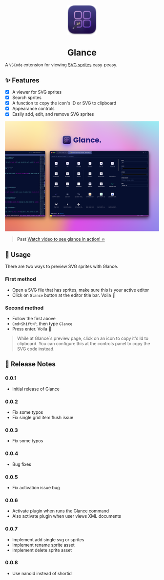 <img src="./media/glance-sm.png" style="height: 100px; display: table; margin: 20px auto;">
<h1 style="text-align: center; border: none; margin-bottom: 0">Glance</h1>

A `VSCode` extension for viewing [SVG sprites](https://css-tricks.com/svg-symbol-good-choice-icons/) easy-peasy.

## ✨ Features

-   [x] A viewer for SVG sprites
-   [x] Search sprites
-   [x] A function to copy the icon's ID or SVG to clipboard
-   [x] Appearance controls
-   [x] Easily add, edit, and remove SVG sprites

![Banner](media/banner.png)

> **Psst** [Watch video to see glance in action! 🔥](https://youtu.be/dK5gAxghYSo)

## 💪 Usage

There are two ways to preview SVG sprites with Glance.

### First method

-   Open a SVG file that has sprites, make sure this is your active editor
-   Click on `Glance` button at the editor title bar. Voila 🎉

### Second method

-   Follow the first above
-   `Cmd+Shift+P`, then type `Glance`
-   Press enter. Voila 🎉

> While at Glance`s preview page, click on an icon to copy it's Id to clipboard. You can configure this at the controls panel to copy the SVG code instead.

<!-- ## Extension Settings

Include if your extension adds any VS Code settings through the `contributes.configuration` extension point.

For example:

This extension contributes the following settings:

-   `myExtension.enable`: enable/disable this extension
-   `myExtension.thing`: set to `blah` to do something -->

## 📝 Release Notes

### 0.0.1

-   Initial release of Glance

### 0.0.2

-   Fix some typos
-   Fix single grid item flush issue

### 0.0.3

-   Fix some typos

### 0.0.4

-   Bug fixes

### 0.0.5

-   Fix activation issue bug

### 0.0.6

-   Activate plugin when runs the Glance command
-   Also activate plugin when user views XML documents

### 0.0.7

-   Implement add single svg or sprites
-   Implement rename sprite asset
-   Implement delete sprite asset

### 0.0.8

-   Use nanoid instead of shortid
